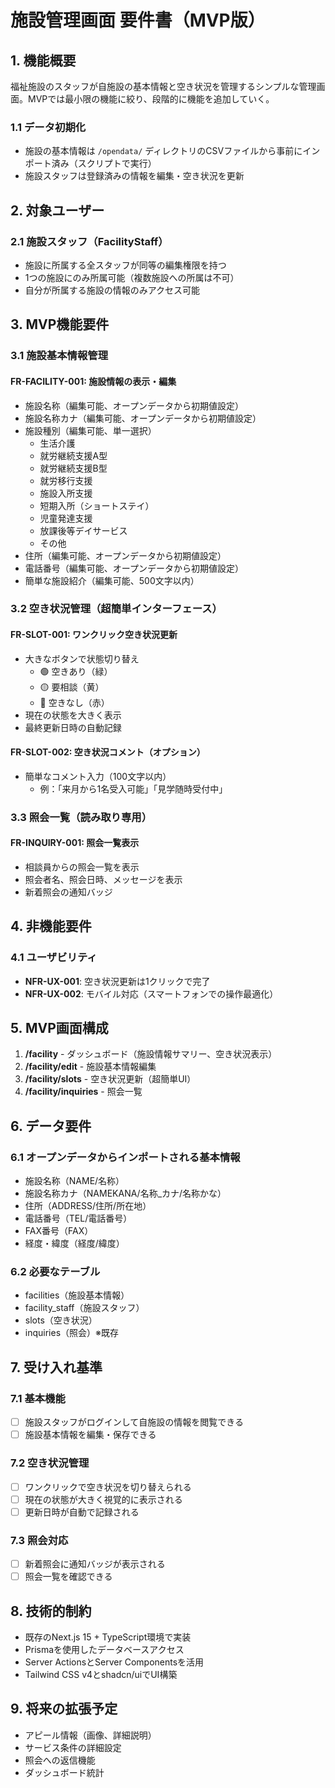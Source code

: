# 施設管理画面 要件書（MVP版）

## 1. 機能概要

福祉施設のスタッフが自施設の基本情報と空き状況を管理するシンプルな管理画面。MVPでは最小限の機能に絞り、段階的に機能を追加していく。

### 1.1 データ初期化
- 施設の基本情報は `/opendata/` ディレクトリのCSVファイルから事前にインポート済み（スクリプトで実行）
- 施設スタッフは登録済みの情報を編集・空き状況を更新

## 2. 対象ユーザー

### 2.1 施設スタッフ（FacilityStaff）
- 施設に所属する全スタッフが同等の編集権限を持つ
- 1つの施設にのみ所属可能（複数施設への所属は不可）
- 自分が所属する施設の情報のみアクセス可能

## 3. MVP機能要件

### 3.1 施設基本情報管理

#### FR-FACILITY-001: 施設情報の表示・編集
- 施設名称（編集可能、オープンデータから初期値設定）
- 施設名称カナ（編集可能、オープンデータから初期値設定）
- 施設種別（編集可能、単一選択）
  - 生活介護
  - 就労継続支援A型
  - 就労継続支援B型
  - 就労移行支援
  - 施設入所支援
  - 短期入所（ショートステイ）
  - 児童発達支援
  - 放課後等デイサービス
  - その他
- 住所（編集可能、オープンデータから初期値設定）
- 電話番号（編集可能、オープンデータから初期値設定）
- 簡単な施設紹介（編集可能、500文字以内）

### 3.2 空き状況管理（超簡単インターフェース）

#### FR-SLOT-001: ワンクリック空き状況更新
- 大きなボタンで状態切り替え
  - 🟢 空きあり（緑）
  - 🟡 要相談（黄）
  - 🔴 空きなし（赤）
- 現在の状態を大きく表示
- 最終更新日時の自動記録

#### FR-SLOT-002: 空き状況コメント（オプション）
- 簡単なコメント入力（100文字以内）
  - 例：「来月から1名受入可能」「見学随時受付中」

### 3.3 照会一覧（読み取り専用）

#### FR-INQUIRY-001: 照会一覧表示
- 相談員からの照会一覧を表示
- 照会者名、照会日時、メッセージを表示
- 新着照会の通知バッジ

## 4. 非機能要件

### 4.1 ユーザビリティ
- **NFR-UX-001**: 空き状況更新は1クリックで完了
- **NFR-UX-002**: モバイル対応（スマートフォンでの操作最適化）

## 5. MVP画面構成

1. **/facility** - ダッシュボード（施設情報サマリー、空き状況表示）
2. **/facility/edit** - 施設基本情報編集
3. **/facility/slots** - 空き状況更新（超簡単UI）
4. **/facility/inquiries** - 照会一覧

## 6. データ要件

### 6.1 オープンデータからインポートされる基本情報
- 施設名称（NAME/名称）
- 施設名称カナ（NAMEKANA/名称_カナ/名称かな）
- 住所（ADDRESS/住所/所在地）
- 電話番号（TEL/電話番号）
- FAX番号（FAX）
- 経度・緯度（経度/緯度）

### 6.2 必要なテーブル
- facilities（施設基本情報）
- facility_staff（施設スタッフ）
- slots（空き状況）
- inquiries（照会）※既存

## 7. 受け入れ基準

### 7.1 基本機能
- [ ] 施設スタッフがログインして自施設の情報を閲覧できる
- [ ] 施設基本情報を編集・保存できる

### 7.2 空き状況管理
- [ ] ワンクリックで空き状況を切り替えられる
- [ ] 現在の状態が大きく視覚的に表示される
- [ ] 更新日時が自動で記録される

### 7.3 照会対応
- [ ] 新着照会に通知バッジが表示される
- [ ] 照会一覧を確認できる

## 8. 技術的制約

- 既存のNext.js 15 + TypeScript環境で実装
- Prismaを使用したデータベースアクセス
- Server ActionsとServer Componentsを活用
- Tailwind CSS v4とshadcn/uiでUI構築

## 9. 将来の拡張予定

- アピール情報（画像、詳細説明）
- サービス条件の詳細設定
- 照会への返信機能
- ダッシュボード統計